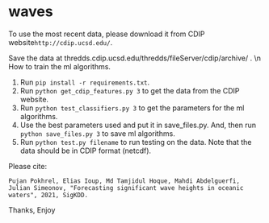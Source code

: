 # waves


To use the most recent data, please download it from CDIP website`http://cdip.ucsd.edu/`.

Save the data at thredds.cdip.ucsd.edu/thredds/fileServer/cdip/archive/ . 
\n
How to train the ml algorithms.

1) Run `pip install -r requirements.txt`.
1) Run `python get_cdip_features.py 3` to get the data from the CDIP website.
2) Run `python test_classifiers.py 3` to get the parameters for the ml algorithms.
3) Use the best parameters used and put it in save_files.py. And, then run `python save_files.py 3` to save ml algorithms.
4) Run `python test.py filename` to run testing on the data. Note that the data should be in CDIP format (netcdf).


Please cite:

`Pujan Pokhrel, Elias Ioup, Md Tamjidul Hoque, Mahdi Abdelguerfi, Julian Simeonov, "Forecasting significant wave heights in oceanic waters", 2021, SigKDD.
`

Thanks,
Enjoy
